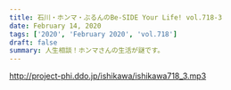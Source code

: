```yaml
---
title: 石川・ホンマ・ぶるんのBe-SIDE Your Life! vol.718-3
date: February 14, 2020
tags: ['2020', 'February 2020', 'vol.718']
draft: false
summary: 人生相談！ホンマさんの生活が謎です。
---
```


http://project-phi.ddo.jp/ishikawa/ishikawa718_3.mp3